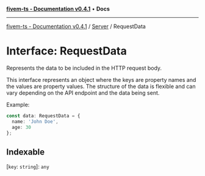 [**fivem-ts - Documentation v0.4.1**](../../../README.md) • **Docs**

***

[fivem-ts - Documentation v0.4.1](../../../README.md) / [Server](../README.md) / RequestData

# Interface: RequestData

Represents the data to be included in the HTTP request body.

This interface represents an object where the keys are property names
and the values are property values. The structure of the data is flexible
and can vary depending on the API endpoint and the data being sent.

Example:
```ts
const data: RequestData = {
  name: 'John Doe',
  age: 30
};
```

## Indexable

 \[`key`: `string`\]: `any`
